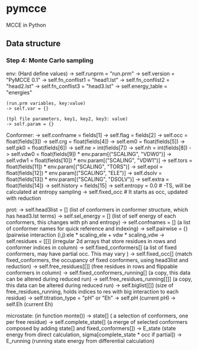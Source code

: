# pymcce

MCCE in Python




## Data structure
### Step 4: Monte Carlo sampling
env:
    (Hard define values)
    -> self.runprm = "run.prm"
    -> self.version = "PyMCCE 0.1"
    -> self.fn_conflist1 = "head1.lst"
    -> self.fn_conflist2 = "head2.lst"
    -> self.fn_conflist3 = "head3.lst"
    -> self.energy_table = "energies"

    (run.prm variables, key:value)
    -> self.var = {}

    (tpl file parameters, key1, key2, key3: value)
    -> self.param = {}



Conformer:
    ->  self.confname = fields[1]
    ->  self.flag = fields[2]
    ->  self.occ = float(fields[3])
    ->  self.crg = float(fields[4])
    ->  self.em0 = float(fields[5])
    ->  self.pk0 = float(fields[6])
    ->  self.ne = int(fields[7])
    ->  self.nh = int(fields[8])
    ->  self.vdw0 = float(fields[9]) * env.param[("SCALING", "VDW0")]
    ->  self.vdw1 = float(fields[10]) * env.param[("SCALING", "VDW1")]
    ->  self.tors = float(fields[11]) * env.param[("SCALING", "TORS")]
    ->  self.epol = float(fields[12]) * env.param[("SCALING", "ELE")]
    ->  self.dsolv = float(fields[13]) * env.param[("SCALING", "DSOLV")]
    ->  self.extra = float(fields[14])
    ->  self.history = fields[15]
    ->  self.entropy = 0.0   # -TS, will be calculated at entropy sampling
    ->  self.fixed_occ       # It starts as occ, updated with reduction


prot:
    -> self.head3list = []   (list of conformers in conformer structure, which has head3.lst terms)
    -> self.sel_energy = []  (list of self energy of each conformers, this changes with ph and entropy)
    -> self.confnames = []  (a list of conformer names for quick reference and indexing)
    -> self.pairwise = {} (pairwise interaction (i,j):ele * scaling_ele + vdw * scaling_vdw
    -> self.residues = [[]] (irregular 2d arrays that store residues in rows and conformer indices in column)
    -> self.fixed_conformers[]  (a list of fixed conformers, may have partial occ. This may vary )
    -> self.fixed_occ[] (match fixed_conformers, the occupancy of fixed conformers, using head3list and reduction)
    -> self.free_residues[[]] (free residues in rows and flippable conformers in column)
    -> self.fixed_conformers_running[]  (a copy, this data can be altered during reduced run)
    -> self.free_residues_running[[]] (a copy, this data can be altered during reduced run)
    -> self.biglist[[]] (size of free_residues_running, holds indices to res with big interaction to each residue)
    -> self.titration_type = "pH" or "Eh"
    -> self.pH  (current pH)
    -> self.Eh  (current Eh)

microstate: (in function monte())
    -> state[] ( a selection of conformers, one per free residue)
    -> self.complete_state[] (a merge of selected conformers composed by adding state[] and fixed_conformers[])
    -> E_state (state energy from direct calculation, sigma[complete_state * occ if partial])
    -> E_running (running state energy from differential calculation)